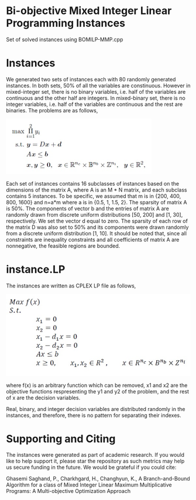 # Bi-objective Mixed Integer Linear Programming Instances
Set of solved instances using BOMILP-MMP.cpp
# Instances
We generated two sets of instances each with 80 randomly generated instances. In both sets, 50% of all the variables are constinuous. However in mixed-integer set, there is no binary variables, i.e. half of the variables are continuous and the other half are integers. In mixed-binary set, there is no integer variables, i.e. half of the variables are continuous and the rest are binaries. The problems are as follows,

![Images](Images/problem.jpg)

Each set of instances contains 16 subclasses of instances based on the dimensions of the matrix A, where A is an M * N matrix, and each subclass contains 5 instances. To be specific, we assumed that m is in {200, 400, 800, 1600} and n=a*m where a is in {0.5, 1, 1.5, 2}. The sparsity of matrix A is 50%. The components of vector b and the entries of matrix A are randomly drawn from discrete uniform distributions [50, 200] and [1, 30], respectively. We set the vector d equal to zero. The sparsity of each row of the matrix D was also set to 50% and its components were drawn randomly from a discrete uniform distribution [1, 10].
It should be noted that, since all constraints are inequality constraints and all coefficients of matrix A are nonnegative, the feasible regions are bounded.

# instance.LP

The instances are written as CPLEX LP file as follows,

![Images](Images/instance.jpg)

where f(x) is an arbitrary function which can be removed, x1 and x2 are the objective functions respresenting the y1 and y2 of the problem, and the rest of x are the decision variables.

Real, binary, and integer decision variables are distributed randomly in the instances, and therefore, there is no pattern for separating their indexes.
# Supporting and Citing

The instances were generated as part of academic research. If you would like to help support it, please star the repository as such metrics may help us secure funding in the future. We would be grateful if you could cite:

Ghasemi Saghand, P., Charkhgard, H., Changhyun, K., A Branch-and-Bound Algorithm for a class of Mixed Integer Linear Maximum Multiplicative Programs: A Multi-objective Optimization Approach

